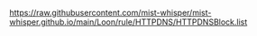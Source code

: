 https://raw.githubusercontent.com/mist-whisper/mist-whisper.github.io/main/Loon/rule/HTTPDNS/HTTPDNSBlock.list
